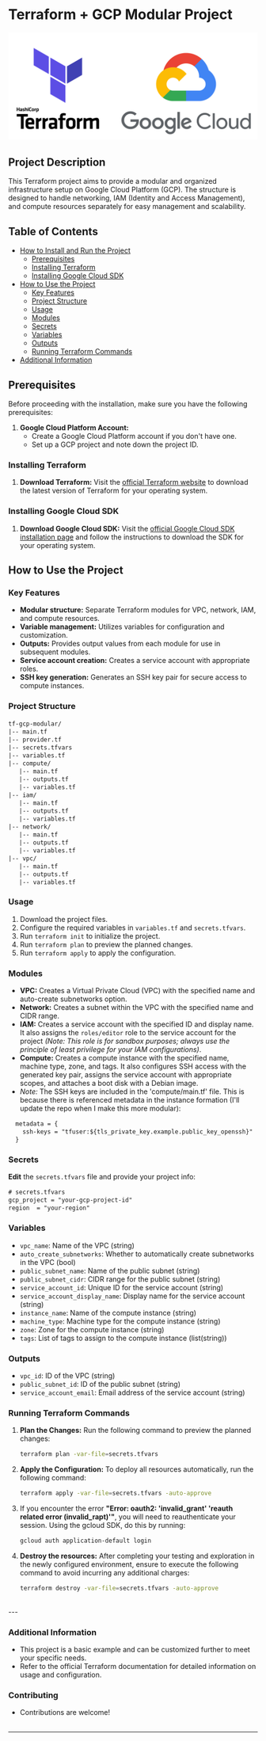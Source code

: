 # Terraform + GCP Modular Project

![Terraform & GCP](images/tf_gcp.png)

## Project Description

This Terraform project aims to provide a modular and organized infrastructure setup on Google Cloud Platform (GCP). The structure is designed to handle networking, IAM (Identity and Access Management), and compute resources separately for easy management and scalability.

## Table of Contents

- [How to Install and Run the Project](#how-to-install-and-run-the-project)
  - [Prerequisites](#prerequisites)
  - [Installing Terraform](#installing-terraform)
  - [Installing Google Cloud SDK](#installing-google-cloud-sdk)
- [How to Use the Project](#how-to-use-the-project)
  - [Key Features](#key-features)
  - [Project Structure](#project-structure)
  - [Usage](#usage)
  - [Modules](#modules)
  - [Secrets](#secrets)
  - [Variables](#variables)
  - [Outputs](#outputs)
  - [Running Terraform Commands](#running-terraform-commands)
- [Additional Information](#additional-information)

## Prerequisites

Before proceeding with the installation, make sure you have the following prerequisites:

1. **Google Cloud Platform Account:**
   - Create a Google Cloud Platform account if you don't have one.
   - Set up a GCP project and note down the project ID.

### Installing Terraform

1. **Download Terraform:**
   Visit the [official Terraform website](https://www.terraform.io/downloads.html) to download the latest version of Terraform for your operating system.

### Installing Google Cloud SDK

1. **Download Google Cloud SDK:**
   Visit the [official Google Cloud SDK installation page](https://cloud.google.com/sdk/docs/install) and follow the instructions to download the SDK for your operating system.

## How to Use the Project

### Key Features

- **Modular structure:** Separate Terraform modules for VPC, network, IAM, and compute resources.
- **Variable management:** Utilizes variables for configuration and customization.
- **Outputs:** Provides output values from each module for use in subsequent modules.
- **Service account creation:** Creates a service account with appropriate roles.
- **SSH key generation:** Generates an SSH key pair for secure access to compute instances.

### Project Structure

```plaintext
tf-gcp-modular/
|-- main.tf
|-- provider.tf
|-- secrets.tfvars
|-- variables.tf
|-- compute/
   |-- main.tf
   |-- outputs.tf
   |-- variables.tf
|-- iam/
   |-- main.tf
   |-- outputs.tf
   |-- variables.tf
|-- network/
   |-- main.tf
   |-- outputs.tf
   |-- variables.tf
|-- vpc/
   |-- main.tf
   |-- outputs.tf
   |-- variables.tf
```

### Usage

1. Download the project files.
2. Configure the required variables in `variables.tf` and `secrets.tfvars`.
3. Run `terraform init` to initialize the project.
4. Run `terraform plan` to preview the planned changes.
5. Run `terraform apply` to apply the configuration.

### Modules

- **VPC:** Creates a Virtual Private Cloud (VPC) with the specified name and auto-create subnetworks option.
- **Network:** Creates a subnet within the VPC with the specified name and CIDR range.
- **IAM:** Creates a service account with the specified ID and display name. It also assigns the `roles/editor` role to the service account for the project *(Note: This role is for sandbox purposes; always use the principle of least privilege for your IAM configurations)*.
- **Compute:** Creates a compute instance with the specified name, machine type, zone, and tags. It also configures SSH access with the generated key pair, assigns the service account with appropriate scopes, and attaches a boot disk with a Debian image.
- *Note:* The SSH keys are included in the 'compute/main.tf' file. This is because there is referenced metadata in the instance formation (I'll update the repo when I make this more modular):
```hcl
  metadata = {
    ssh-keys = "tfuser:${tls_private_key.example.public_key_openssh}"
  }
  ```

### Secrets

**Edit** the `secrets.tfvars` file and provide your project info:

```hcl
# secrets.tfvars
gcp_project = "your-gcp-project-id"
region  = "your-region"
```

### Variables

- `vpc_name`: Name of the VPC (string)
- `auto_create_subnetworks`: Whether to automatically create subnetworks in the VPC (bool)
- `public_subnet_name`: Name of the public subnet (string)
- `public_subnet_cidr`: CIDR range for the public subnet (string)
- `service_account_id`: Unique ID for the service account (string)
- `service_account_display_name`: Display name for the service account (string)
- `instance_name`: Name of the compute instance (string)
- `machine_type`: Machine type for the compute instance (string)
- `zone`: Zone for the compute instance (string)
- `tags`: List of tags to assign to the compute instance (list(string))

### Outputs

- `vpc_id`: ID of the VPC (string)
- `public_subnet_id`: ID of the public subnet (string)
- `service_account_email`: Email address of the service account (string)

### Running Terraform Commands

1. **Plan the Changes:**
   Run the following command to preview the planned changes:
   ```bash
   terraform plan -var-file=secrets.tfvars
   ```

2. **Apply the Configuration:**
   To deploy all resources automatically, run the following command:
   ```bash
   terraform apply -var-file=secrets.tfvars -auto-approve
   ```
3. If you encounter the error **"Error: oauth2: 'invalid_grant' 'reauth related error (invalid_rapt)'"**, you will need to reauthenticate your session. Using the gcloud SDK, do this by running:
   ```bash
   gcloud auth application-default login
   ```
4. **Destroy the resources:** After completing your testing and exploration in the newly configured environment, ensure to execute the following command to avoid incurring any additional charges:
   ```bash
   terraform destroy -var-file=secrets.tfvars -auto-approve
   ```
<br>
---

### Additional Information

- This project is a basic example and can be customized further to meet your specific needs.
- Refer to the official Terraform documentation for detailed information on usage and configuration.

### Contributing
- Contributions are welcome!
<br><br>
---